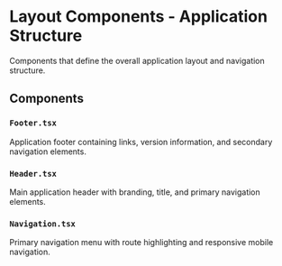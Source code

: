 # Layout Components - Application Structure

Components that define the overall application layout and navigation structure.

## Components

### `Footer.tsx`

Application footer containing links, version information, and secondary navigation elements.

### `Header.tsx`

Main application header with branding, title, and primary navigation elements.

### `Navigation.tsx`

Primary navigation menu with route highlighting and responsive mobile navigation.
